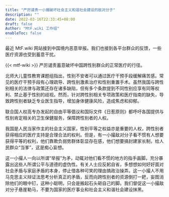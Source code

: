 ```yaml
---
title: "严厉谴责一小撮破坏社会主义和谐社会建设的敌对分子"
description: ""
date: 2022-03-16T22:33:45+08:00
draft: false
Author: "MtF.wiki 工作组"
enableToc: false
---
```


最近 MtF.wiki 网站接到中国境内恶意举报。我们也接到各平台群众的反馈，一些医疗资源也受到蓄意干扰。

{{< mtf-wiki >}} 严厉谴责蓄意破坏中国跨性别群众的正常医疗的行径。

北师大儿童性教育课题组指出，性别不安者可以通过医疗干预手段缓解痛苦感。常见的医疗干预手段有心理疏导、跨性别激素治疗和性别重置手术。虽然我国与跨性别相关的法律与政策还存在诸多缺陷，但有多个条款提到不同性别应享有同等权利、禁止基于性别的歧视。然而，针对跨性别相关专项政策和医疗指南的缺失，导致跨性别者缺乏专业医生指导，增加身体健康风险，造成焦虑和抑郁。

联合国人权高专办发起的自由平等倡议和国际文件《日惹原则》都呼吁各国提供与性别肯定相关的卫生保健服务，保障跨性别者的人权。

我国是人民当家作主的社会主义国家，性别平等之权益亦是重要的人权，跨性别者获得相应的医疗支持是合理合法的权利。但是，有一小撮敌对分子看不惯有人想要获得平等的权利，他们靠欺负弱势群体彰显存在感，他们想要搞封建家长制，给人民群众“当爹”，这是痴心妄想。

这一小撮人一向以所谓“举报”为矛，动辄对他们看不惯的地方的指手画脚。充分暴露出这些人所谓公平与道德的虚伪性。有关人士应反躬自省，多想想如何好好面对社会矛盾与家庭矛盾的本身，停止借各种可笑的理由搞政治操弄。这一小撮人不用马克思主义辩证法思考分析真正的矛盾，反而向跨性别者的资源倒打一耙，妄图消除他们的眼中钉，这种小聪明，只会是搬起石头砸自己的脚。我们督促这一小撮敌对分子悬崖勒马，不要为国家的医疗事业和社会主义和谐社会建设抹黑。
